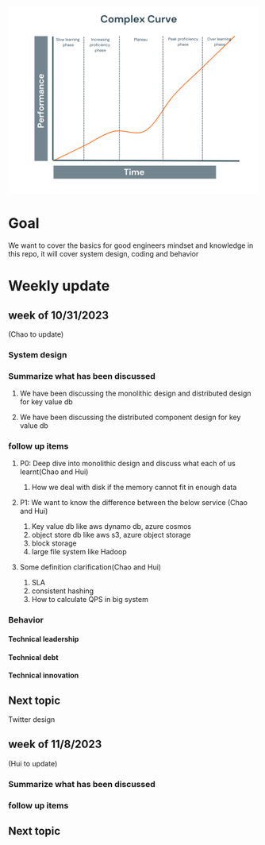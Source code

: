 ﻿![Alt text](image.png)
# Goal
We want to cover the basics for good engineers mindset and knowledge in this repo, it will cover system design, coding and behavior

# Weekly update

## week of 10/31/2023 

(Chao to update)

### System design
### Summarize what has been discussed

1. We have been discussing the monolithic design and distributed design for key value db

2. We have been discussing the distributed component design for key value db

### follow up items

1. P0: Deep dive into monolithic design and discuss what each of us learnt(Chao and Hui)
    1. How we deal with disk if the memory cannot fit in enough data

2. P1: We want to know the difference between the below service (Chao and Hui)
    1. Key value db like aws dynamo db, azure cosmos
    2. object store db like aws s3, azure object storage
    3. block storage
    4. large file system like Hadoop

3. Some definition clarification(Chao and Hui)
    1. SLA
    2. consistent hashing
    3. How to calculate QPS in big system

### Behavior
#### Technical leadership
#### Technical debt
#### Technical innovation

## Next topic
Twitter design

## week of 11/8/2023 

(Hui to update)

### Summarize what has been discussed

### follow up items

## Next topic